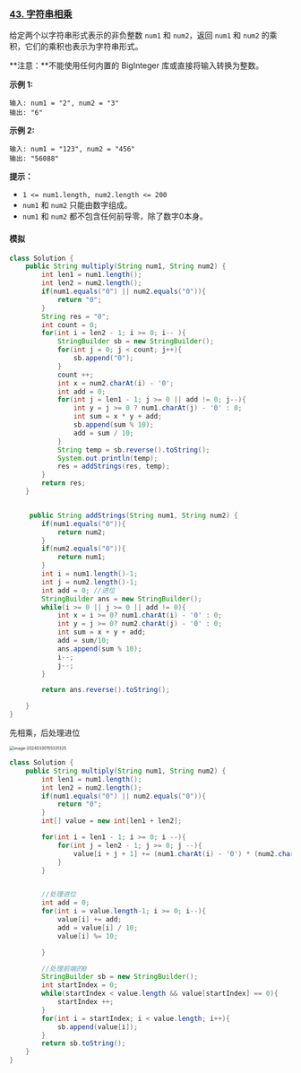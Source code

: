 ### [43. 字符串相乘](https://leetcode.cn/problems/multiply-strings/)

给定两个以字符串形式表示的非负整数 `num1` 和 `num2`，返回 `num1` 和 `num2` 的乘积，它们的乘积也表示为字符串形式。

**注意：**不能使用任何内置的 BigInteger 库或直接将输入转换为整数。

 

**示例 1:**

```
输入: num1 = "2", num2 = "3"
输出: "6"
```

**示例 2:**

```
输入: num1 = "123", num2 = "456"
输出: "56088"
```

 

**提示：**

- `1 <= num1.length, num2.length <= 200`
- `num1` 和 `num2` 只能由数字组成。
- `num1` 和 `num2` 都不包含任何前导零，除了数字0本身。



#### 模拟

```java
class Solution {
    public String multiply(String num1, String num2) {
        int len1 = num1.length();
        int len2 = num2.length();
        if(num1.equals("0") || num2.equals("0")){
            return "0";
        }
        String res = "0";
        int count = 0;
        for(int i = len2 - 1; i >= 0; i-- ){
            StringBuilder sb = new StringBuilder();
            for(int j = 0; j < count; j++){
                sb.append("0");
            }
            count ++;
            int x = num2.charAt(i) - '0';
            int add = 0;
            for(int j = len1 - 1; j >= 0 || add != 0; j--){
                int y = j >= 0 ? num1.charAt(j) - '0' : 0;
                int sum = x * y + add;
                sb.append(sum % 10);
                add = sum / 10;
            }
            String temp = sb.reverse().toString();
            System.out.println(temp);
            res = addStrings(res, temp);
        }
        return res;
    }


     public String addStrings(String num1, String num2) {
        if(num1.equals("0")){
            return num2;
        }
        if(num2.equals("0")){
            return num1;
        }
        int i = num1.length()-1;
        int j = num2.length()-1;
        int add = 0; //进位
        StringBuilder ans = new StringBuilder();
        while(i >= 0 || j >= 0 || add != 0){
            int x = i >= 0? num1.charAt(i) - '0' : 0;
            int y = j >= 0? num2.charAt(j) - '0' : 0;
            int sum = x + y + add;
            add = sum/10;
            ans.append(sum % 10);
            i--;
            j--;
        }

        return ans.reverse().toString();

    }
}
```





先相乘，后处理进位

<img src="https://palepics.oss-cn-guangzhou.aliyuncs.com/img/image-20240330155331325.png" alt="image-20240330155331325" style="zoom:50%;" />



```java
class Solution {
    public String multiply(String num1, String num2) {
        int len1 = num1.length();
        int len2 = num2.length();
        if(num1.equals("0") || num2.equals("0")){
            return "0";
        }
        int[] value = new int[len1 + len2];

        for(int i = len1 - 1; i >= 0; i --){
            for(int j = len2 - 1; j >= 0; j --){
                value[i + j + 1] += (num1.charAt(i) - '0') * (num2.charAt(j) - '0');
            }
        }


        //处理进位
        int add = 0;
        for(int i = value.length-1; i >= 0; i--){
            value[i] += add;
            add = value[i] / 10;
            value[i] %= 10;

        }

        //处理前端的0
        StringBuilder sb = new StringBuilder();
        int startIndex = 0;
        while(startIndex < value.length && value[startIndex] == 0){
            startIndex ++;
        }
        for(int i = startIndex; i < value.length; i++){
            sb.append(value[i]);
        }
        return sb.toString();
    }
}
```

